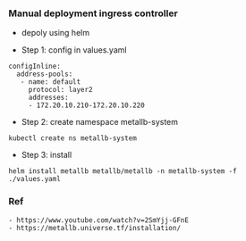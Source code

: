 ### Manual deployment ingress controller
- depoly using helm

- Step 1: config in values.yaml
```console
configInline:
  address-pools:
   - name: default
     protocol: layer2
     addresses:
     - 172.20.10.210-172.20.10.220
```

- Step 2: create namespace metallb-system
```console
kubectl create ns metallb-system
```

- Step 3: install
```
helm install metallb metallb/metallb -n metallb-system -f ./values.yaml
``` 

### Ref
```console
- https://www.youtube.com/watch?v=2SmYjj-GFnE
- https://metallb.universe.tf/installation/
```
